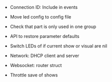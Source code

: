 * Connection ID: Include in events
* Move led config to config file

* Check that part is only used in one group
* API to restore parameter defaults
* Switch LEDs of if current show or visual are nil
* Network: DHCP client and server
* Websocket: router struct
* Throttle save of shows